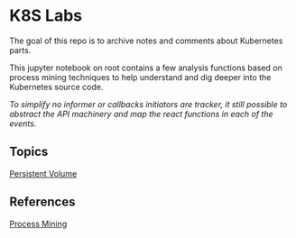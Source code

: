 # K8S Labs

The goal of this repo is to archive notes and comments about Kubernetes parts.

This jupyter notebook on root contains a few analysis functions based on process
mining techniques to help understand and dig deeper into the Kubernetes source code.

*To simplify no informer or callbacks initiators are tracker, it still possible to abstract the
API machinery and map the react functions in each of the events.*

## Topics

[Persistent Volume](persistent-volume/README.md)


## References

[Process Mining](https://www.amazon.com/Primer-Process-Mining-SpringerBriefs-Information/dp/3030418189/ref=sr_1_1?dchild=1&keywords=a+primer+on+process+mining&qid=1601772470&sr=8-1)